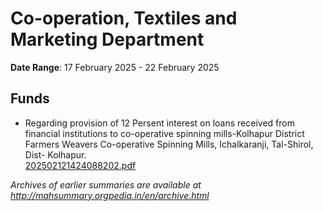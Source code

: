 # Co-operation, Textiles and Marketing Department

**Date Range**: 17 February 2025 - 22 February 2025


## Funds
- Regarding provision of 12 Persent interest on loans received from financial institutions to co-operative spinning mills-Kolhapur District Farmers Weavers Co-operative Spinning Mills, Ichalkaranji, Tal-Shirol, Dist- Kolhapur.\
  [202502121424088202.pdf](https://gr.maharashtra.gov.in/Site/Upload/Government%20Resolutions/English/202502121424088202.pdf)


*Archives of earlier summaries are available at http://mahsummary.orgpedia.in/en/archive.html*